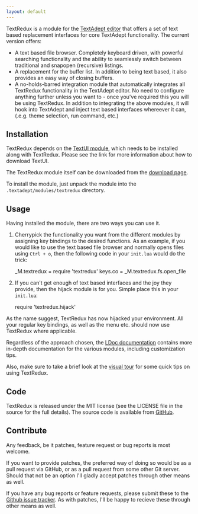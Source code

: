 ```yaml
---
layout: default
---
```


TextRedux is a module for the [TextAdept editor](http://code.google.com/p/textadept/)
that offers a set of text based replacement interfaces for core TextAdept
functionality. The current version offers:

* A text based file browser. Completely keyboard driven, with powerful searching
  functionality and the ability to seamlessly switch between traditional and
  snapopen (recursive) listings.
* A replacement for the buffer list. In addition to being text based, it also
  provides an easy way of closing buffers.
* A no-holds-barred integration module that automatically integrates all TextRedux
  functionality in the TextAdept editor. No need to configure anything further
  unless you want to - once you've required this you will be using TextRedux.
  In addition to integrating the above modules, it will hook into TextAdept and
  inject text based interfaces whereever it can, (.e.g. theme selection,
  run command, etc.)

## Installation

TextRedux depends on the [TextUI module](https://github.com/nilnor/textui), which
needs to be installed along with TextRedux. Please see the link for more information
about how to download TextUI.

The TextRedux module itself can be downloaded from the [download page](https://github.com/nilnor/textredux/downloads).

To install the module, just unpack the module into the `.textadept/modules/textredux`
directory.

## Usage

Having installed the module, there are two ways you can use it.

1) Cherrypick the functionality you want from the different modules by assigning
key bindings to the desired functions. As an example, if you would like to use
the text based file browser and normally opens files using `Ctrl + o`, then the
following code in your `init.lua` would do the trick:

    _M.textredux = require 'textredux'
    keys.co = _M.textredux.fs.open_file

2) If you can't get enough of text based interfaces and the joy they provide,
then the hijack module is for you. Simple place this in your `init.lua`:

    require 'textredux.hijack'

As the name suggest, TextRedux has now hijacked your environment. All your regular
key bindings, as well as the menu etc. should now use TextRedux where applicable.

Regardless of the approach chosen, the
[LDoc documentation](http://nilnor.github.com/textredux/docs/) contains more
in-depth documentation for the various modules, including customization tips.

Also, make sure to take a brief look at the [visual tour](tour.html) for some
quick tips on using TextRedux.

## Code

TextRedux is released under the MIT license (see the LICENSE file in the source
for the full details). The source code is available from [GitHub](https://github.com/nilnor/textredux).

## Contribute

Any feedback, be it patches, feature request or bug reports is most welcome.

If you want to provide patches, the preferred way of doing so would be as a pull
request via GitHub, or as a pull request from some other Git server. Should that
not be an option I'll gladly accept patches through other means as well.

If you have any bug reports or feature requests, please submit these to the
[Github issue tracker](https://github.com/nilnor/textredux/issues). As with
patches, I'll be happy to recieve these through other means as well.
